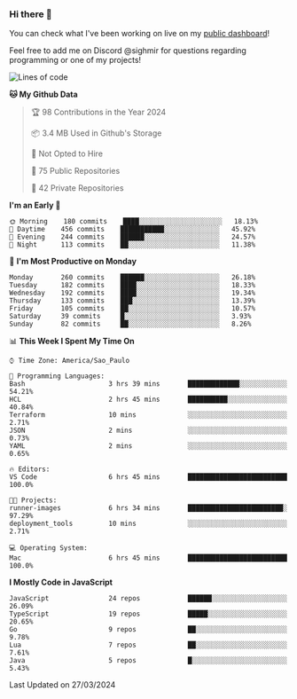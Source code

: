### Hi there 👋

<!--
**guicaulada/guicaulada** is a ✨ _special_ ✨ repository because its `README.md` (this file) appears on your GitHub profile.

Here are some ideas to get you started:

- 🔭 I’m currently working on ...
- 🌱 I’m currently learning ...
- 👯 I’m looking to collaborate on ...
- 🤔 I’m looking for help with ...
- 💬 Ask me about ...
- 📫 How to reach me: ...
- 😄 Pronouns: ...
- ⚡ Fun fact: ...
-->

You can check what I've been working on live on my [public dashboard](https://guicaulada.grafana.net/public-dashboards/7b7f644500ec4e6cb5d7a4e7b5ed0dab)!

Feel free to add me on Discord @sighmir for questions regarding programming or one of my projects!

<!--START_SECTION:waka-->
![Lines of code](https://img.shields.io/badge/From%20Hello%20World%20I%27ve%20Written-15.4%20million%20lines%20of%20code-blue)

**🐱 My Github Data** 

> 🏆 98 Contributions in the Year 2024
 > 
> 📦 3.4 MB Used in Github's Storage 
 > 
> 🚫 Not Opted to Hire
 > 
> 📜 75 Public Repositories 
 > 
> 🔑 42 Private Repositories  
 > 
**I'm an Early 🐤** 

```text
🌞 Morning    180 commits    ████░░░░░░░░░░░░░░░░░░░░░   18.13% 
🌆 Daytime    456 commits    ███████████░░░░░░░░░░░░░░   45.92% 
🌃 Evening    244 commits    ██████░░░░░░░░░░░░░░░░░░░   24.57% 
🌙 Night      113 commits    ██░░░░░░░░░░░░░░░░░░░░░░░   11.38%

```
📅 **I'm Most Productive on Monday** 

```text
Monday       260 commits    ██████░░░░░░░░░░░░░░░░░░░   26.18% 
Tuesday      182 commits    ████░░░░░░░░░░░░░░░░░░░░░   18.33% 
Wednesday    192 commits    ████░░░░░░░░░░░░░░░░░░░░░   19.34% 
Thursday     133 commits    ███░░░░░░░░░░░░░░░░░░░░░░   13.39% 
Friday       105 commits    ██░░░░░░░░░░░░░░░░░░░░░░░   10.57% 
Saturday     39 commits     █░░░░░░░░░░░░░░░░░░░░░░░░   3.93% 
Sunday       82 commits     ██░░░░░░░░░░░░░░░░░░░░░░░   8.26%

```


📊 **This Week I Spent My Time On** 

```text
⌚︎ Time Zone: America/Sao_Paulo

💬 Programming Languages: 
Bash                     3 hrs 39 mins       █████████████░░░░░░░░░░░░   54.21% 
HCL                      2 hrs 45 mins       ██████████░░░░░░░░░░░░░░░   40.84% 
Terraform                10 mins             ░░░░░░░░░░░░░░░░░░░░░░░░░   2.71% 
JSON                     2 mins              ░░░░░░░░░░░░░░░░░░░░░░░░░   0.73% 
YAML                     2 mins              ░░░░░░░░░░░░░░░░░░░░░░░░░   0.65%

🔥 Editors: 
VS Code                  6 hrs 45 mins       █████████████████████████   100.0%

🐱‍💻 Projects: 
runner-images            6 hrs 34 mins       ████████████████████████░   97.29% 
deployment_tools         10 mins             ░░░░░░░░░░░░░░░░░░░░░░░░░   2.71%

💻 Operating System: 
Mac                      6 hrs 45 mins       █████████████████████████   100.0%

```

**I Mostly Code in JavaScript** 

```text
JavaScript               24 repos            ██████░░░░░░░░░░░░░░░░░░░   26.09% 
TypeScript               19 repos            █████░░░░░░░░░░░░░░░░░░░░   20.65% 
Go                       9 repos             ██░░░░░░░░░░░░░░░░░░░░░░░   9.78% 
Lua                      7 repos             ██░░░░░░░░░░░░░░░░░░░░░░░   7.61% 
Java                     5 repos             █░░░░░░░░░░░░░░░░░░░░░░░░   5.43%

```



 Last Updated on 27/03/2024
<!--END_SECTION:waka-->
